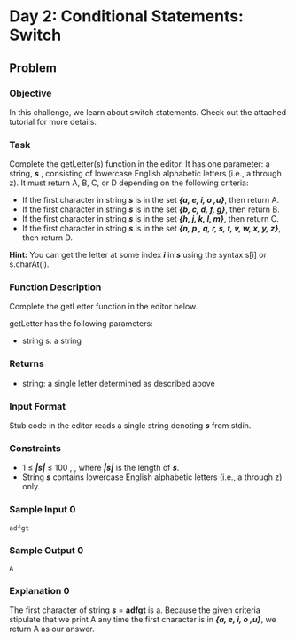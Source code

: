 # Day 2: Conditional Statements: Switch

## Problem

### Objective

<p>In this challenge, we learn about switch statements. Check out the attached tutorial for more details.</p>

### Task

<p>Complete the getLetter(s) function in the editor. It has one parameter: a string, <b><i>s</i></b> , consisting of lowercase English alphabetic letters (i.e., a through z). It must return A, B, C, or D depending on the following criteria:</p>

- If the first character in string <b><i>s</i></b> is in the set <b><i>{a, e, i, o ,u}</i></b>, then return A.
- If the first character in string <b><i>s</i></b> is in the set <b><i>{b, c, d, f, g}</i></b>, then return B.
- If the first character in string <b><i>s</i></b> is in the set <b><i>{h, j, k, l, m}</i></b>, then return C.
- If the first character in string <b><i>s</i></b> is in the set <b><i>{n, p , q, r, s, t, v, w, x, y, z}</i></b>, then return D.

<p><b>Hint:</b> You can get the letter at some index <b><i>i</i></b> in <b><i>s</i></b> using the syntax s[i] or s.charAt(i).</p>

### Function Description

<p>Complete the getLetter function in the editor below.</p>
<p>getLetter has the following parameters:</p>

- string s: a string

### Returns

- string: a single letter determined as described above

### Input Format

<p>Stub code in the editor reads a single string denoting <b><i>s</i></b> from stdin.</p>

### Constraints

- 1 ≤ <b><i>|s|</i></b> ≤ 100 , , where <b><i>|s|</i></b> is the length of <b><i>s</i></b>.
- String <b><i>s</i></b> contains lowercase English alphabetic letters (i.e., a through z) only.

### Sample Input 0

```
adfgt
```

### Sample Output 0

```
A
```

### Explanation 0

<p>The first character of string <b><i>s</i></b> = <b>adfgt</b> is a. Because the given criteria stipulate that we print A any time the first character is in <b><i>{a, e, i, o ,u}</i></b>, we return A as our answer.</p>
